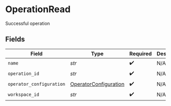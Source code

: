 # OperationRead

Successful operation


## Fields

| Field                                                                 | Type                                                                  | Required                                                              | Description                                                           |
| --------------------------------------------------------------------- | --------------------------------------------------------------------- | --------------------------------------------------------------------- | --------------------------------------------------------------------- |
| `name`                                                                | *str*                                                                 | :heavy_check_mark:                                                    | N/A                                                                   |
| `operation_id`                                                        | *str*                                                                 | :heavy_check_mark:                                                    | N/A                                                                   |
| `operator_configuration`                                              | [OperatorConfiguration](../../models/shared/operatorconfiguration.md) | :heavy_check_mark:                                                    | N/A                                                                   |
| `workspace_id`                                                        | *str*                                                                 | :heavy_check_mark:                                                    | N/A                                                                   |